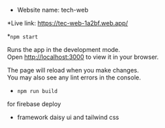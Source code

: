 * Website name:
tech-web

*Live link:
https://tec-web-1a2bf.web.app/

*`npm start`

Runs the app in the development mode.\
Open [http://localhost:3000](http://localhost:3000) to view it in your browser.

The page will reload when you make changes.\
You may also see any lint errors in the console.

* `npm run build`

for firebase deploy

* framework
  daisy ui and tailwind css
